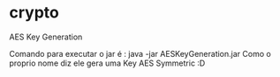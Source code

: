 # crypto
AES Key Generation

Comando para executar o jar é : java -jar AESKeyGeneration.jar
Como o proprio nome diz ele gera uma Key AES Symmetric :D
